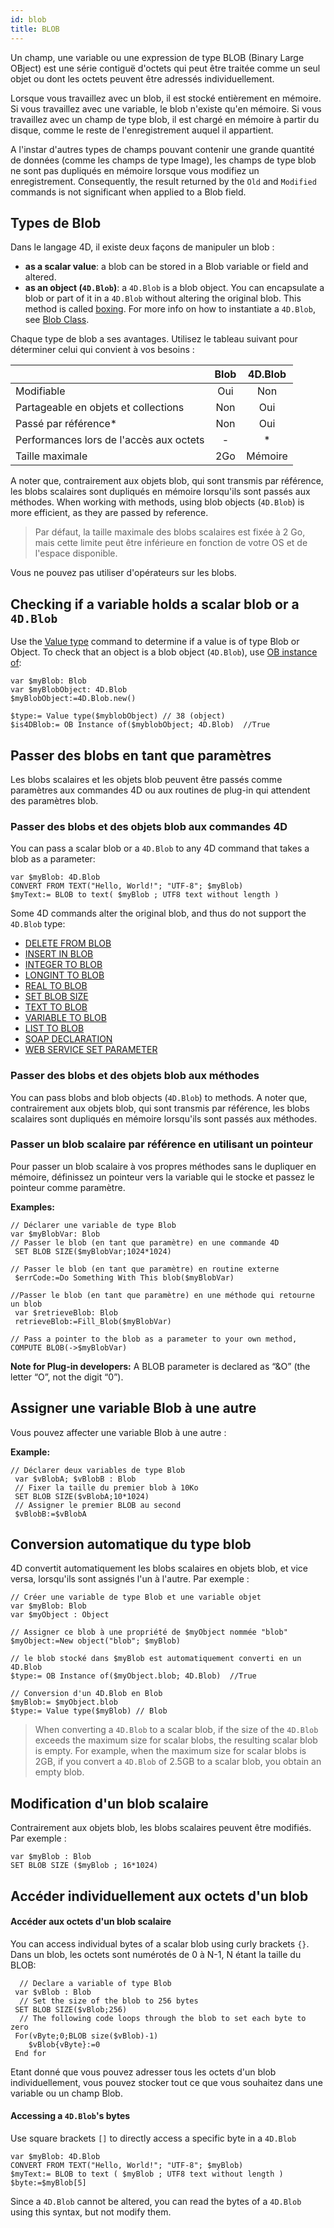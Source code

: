```yaml
---
id: blob
title: BLOB
---
```


Un champ, une variable ou une expression de type BLOB (Binary Large OBject) est une série contiguë d'octets qui peut être traitée comme un seul objet ou dont les octets peuvent être adressés individuellement.

Lorsque vous travaillez avec un blob, il est stocké entièrement en mémoire. Si vous travaillez avec une variable, le blob n'existe qu'en mémoire. Si vous travaillez avec un champ de type blob, il est chargé en mémoire à partir du disque, comme le reste de l'enregistrement auquel il appartient.

A l'instar d'autres types de champs pouvant contenir une grande quantité de données (comme les champs de type Image), les champs de type blob ne sont pas dupliqués en mémoire lorsque vous modifiez un enregistrement. Consequently, the result returned by the `Old` and `Modified` commands is not significant when applied to a Blob field.

## Types de Blob

Dans le langage 4D, il existe deux façons de manipuler un blob :

- **as a scalar value**: a blob can be stored in a Blob variable or field and altered.
- **as an object (`4D.Blob`)**: a `4D.Blob` is a blob object. You can encapsulate a blob or part of it in a `4D.Blob` without altering the original blob. This method is called [boxing](https://en.wikipedia.org/wiki/Object_type_\(object-oriented_programming\)#Boxing). For more info on how to instantiate a `4D.Blob`, see [Blob Class](../API/BlobClass.md).

Chaque type de blob a ses avantages. Utilisez le tableau suivant pour déterminer celui qui convient à vos besoins :

|                                         | Blob | 4D.Blob |
| --------------------------------------- | :--: | :-----: |
| Modifiable                              |  Oui |   Non   |
| Partageable en objets et collections    |  Non |   Oui   |
| Passé par référence\*                   |  Non |   Oui   |
| Performances lors de l'accès aux octets |   -  |    *    |
| Taille maximale                         |  2Go | Mémoire |

A noter que, contrairement aux objets blob, qui sont transmis par référence, les blobs scalaires sont dupliqués en mémoire lorsqu'ils sont passés aux méthodes. When working with methods, using blob objects (`4D.Blob`) is more efficient, as they are passed by reference.

> Par défaut, la taille maximale des blobs scalaires est fixée à 2 Go, mais cette limite peut être inférieure en fonction de votre OS et de l'espace disponible.

Vous ne pouvez pas utiliser d'opérateurs sur les blobs.

## Checking if a variable holds a scalar blob or a `4D.Blob`

Use the [Value type](https://doc.4d.com/4dv20/help/command/en/page1509.html) command to determine if a value is of type Blob or Object.
To check that an object is a blob object (`4D.Blob`), use [OB instance of](https://doc.4d.com/4dv20/help/command/en/page1731.html):

```4d
var $myBlob: Blob
var $myBlobObject: 4D.Blob
$myBlobObject:=4D.Blob.new()

$type:= Value type($myblobObject) // 38 (object)
$is4DBlob:= OB Instance of($myblobObject; 4D.Blob)  //True
```

## Passer des blobs en tant que paramètres

Les blobs scalaires et les objets blob peuvent être passés comme paramètres aux commandes 4D ou aux routines de plug-in qui attendent des paramètres blob.

### Passer des blobs et des objets blob aux commandes 4D

You can pass a scalar blob or a `4D.Blob` to any 4D command that takes a blob as a parameter:

```4d
var $myBlob: 4D.Blob
CONVERT FROM TEXT("Hello, World!"; "UTF-8"; $myBlob)
$myText:= BLOB to text( $myBlob ; UTF8 text without length )
```

Some 4D commands alter the original blob, and thus do not support the `4D.Blob` type:

- [DELETE FROM BLOB](https://doc.4d.com/4dv19/help/command/en/page560.html)
- [INSERT IN BLOB](https://doc.4d.com/4dv19/help/command/en/page559.html)
- [INTEGER TO BLOB](https://doc.4d.com/4dv19/help/command/en/page548.html)
- [LONGINT TO BLOB](https://doc.4d.com/4dv19/help/command/en/page550.html)
- [REAL TO BLOB](https://doc.4d.com/4dv19/help/command/en/page552.html)
- [SET BLOB SIZE](https://doc.4d.com/4dv19/help/command/en/page606.html)
- [TEXT TO BLOB](https://doc.4d.com/4dv19/help/command/en/page554.html)
- [VARIABLE TO BLOB](https://doc.4d.com/4dv19/help/command/en/page532.html)
- [LIST TO BLOB](https://doc.4d.com/4dv19/help/command/en/page556.html)
- [SOAP DECLARATION](https://doc.4d.com/4dv19/help/command/en/page782.html)
- [WEB SERVICE SET PARAMETER](https://doc.4d.com/4dv19/help/command/en/page777.html)

### Passer des blobs et des objets blob aux méthodes

You can pass blobs and blob objects (`4D.Blob`) to methods. A noter que, contrairement aux objets blob, qui sont transmis par référence, les blobs scalaires sont dupliqués en mémoire lorsqu'ils sont passés aux méthodes.

### Passer un blob scalaire par référence en utilisant un pointeur

Pour passer un blob scalaire à vos propres méthodes sans le dupliquer en mémoire, définissez un pointeur vers la variable qui le stocke et passez le pointeur comme paramètre.

**Examples:**

```4d
// Déclarer une variable de type Blob
var $myBlobVar: Blob
// Passer le blob (en tant que paramètre) en une commande 4D
 SET BLOB SIZE($myBlobVar;1024*1024)
```

```4d
// Passer le blob (en tant que paramètre) en routine externe
 $errCode:=Do Something With This blob($myBlobVar)
```

```4d
//Passer le blob (en tant que paramètre) en une méthode qui retourne un blob
 var $retrieveBlob: Blob
 retrieveBlob:=Fill_Blob($myBlobVar)
```

```4d
// Pass a pointer to the blob as a parameter to your own method,
COMPUTE BLOB(->$myBlobVar)
```

**Note for Plug-in developers:** A BLOB parameter is declared as “\&O” (the letter “O”, not the digit “0”).

## Assigner une variable Blob à une autre

Vous pouvez affecter une variable Blob à une autre :

**Example:**

```4d
// Déclarer deux variables de type Blob
 var $vBlobA; $vBlobB : Blob
 // Fixer la taille du premier blob à 10Ko
 SET BLOB SIZE($vBlobA;10*1024)
 // Assigner le premier BLOB au second
 $vBlobB:=$vBlobA
```

## Conversion automatique du type blob

4D convertit automatiquement les blobs scalaires en objets blob, et vice versa, lorsqu'ils sont assignés l'un à l'autre. Par exemple :

```4d
// Créer une variable de type Blob et une variable objet
var $myBlob: Blob
var $myObject : Object

// Assigner ce blob à une propriété de $myObject nommée "blob"
$myObject:=New object("blob"; $myBlob)

// le blob stocké dans $myBlob est automatiquement converti en un 4D.Blob
$type:= OB Instance of($myObject.blob; 4D.Blob)  //True

// Conversion d'un 4D.Blob en Blob
$myBlob:= $myObject.blob
$type:= Value type($myBlob) // Blob
```

> When converting a `4D.Blob` to a scalar blob, if the size of the `4D.Blob` exceeds the maximum size for scalar blobs, the resulting scalar blob is empty.
> For example, when the maximum size for scalar blobs is 2GB, if you convert a `4D.Blob` of 2.5GB to a scalar blob, you obtain an empty blob.

## Modification d'un blob scalaire

Contrairement aux objets blob, les blobs scalaires peuvent être modifiés. Par exemple :

```4d
var $myBlob : Blob
SET BLOB SIZE ($myBlob ; 16*1024)
```

## Accéder individuellement aux octets d'un blob

#### Accéder aux octets d'un blob scalaire

You can access individual bytes of a scalar blob using curly brackets `{}`. Dans un blob, les octets sont numérotés de 0 à N-1, N étant la taille du BLOB:

```4d
  // Declare a variable of type Blob
 var $vBlob : Blob
  // Set the size of the blob to 256 bytes
 SET BLOB SIZE($vBlob;256)
  // The following code loops through the blob to set each byte to zero
 For(vByte;0;BLOB size($vBlob)-1)
    $vBlob{vByte}:=0
 End for
```

Etant donné que vous pouvez adresser tous les octets d'un blob individuellement, vous pouvez stocker tout ce que vous souhaitez dans une variable ou un champ Blob.

#### Accessing a `4D.Blob`'s bytes

Use square brackets `[]` to directly access a specific byte in a `4D.Blob`

```4d
var $myBlob: 4D.Blob
CONVERT FROM TEXT("Hello, World!"; "UTF-8"; $myBlob)
$myText:= BLOB to text ( $myBlob ; UTF8 text without length )
$byte:=$myBlob[5]
```

Since a `4D.Blob` cannot be altered, you can read the bytes of a `4D.Blob` using this syntax, but not modify them.
